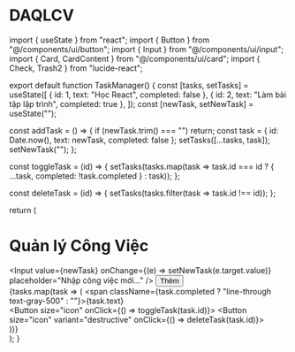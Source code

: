 # DAQLCV
import { useState } from "react";
import { Button } from "@/components/ui/button";
import { Input } from "@/components/ui/input";
import { Card, CardContent } from "@/components/ui/card";
import { Check, Trash2 } from "lucide-react";

export default function TaskManager() {
  const [tasks, setTasks] = useState([
    { id: 1, text: "Học React", completed: false },
    { id: 2, text: "Làm bài tập lập trình", completed: true },
  ]);
  const [newTask, setNewTask] = useState("");

  const addTask = () => {
    if (newTask.trim() === "") return;
    const task = { id: Date.now(), text: newTask, completed: false };
    setTasks([...tasks, task]);
    setNewTask("");
  };

  const toggleTask = (id) => {
    setTasks(tasks.map(task => task.id === id ? { ...task, completed: !task.completed } : task));
  };

  const deleteTask = (id) => {
    setTasks(tasks.filter(task => task.id !== id));
  };

  return (
    <div className="max-w-lg mx-auto p-4">
      <h1 className="text-2xl font-bold mb-4">Quản lý Công Việc</h1>
      <div className="flex gap-2 mb-4">
        <Input value={newTask} onChange={(e) => setNewTask(e.target.value)} placeholder="Nhập công việc mới..." />
        <Button onClick={addTask}>Thêm</Button>
      </div>
      <div className="space-y-2">
        {tasks.map(task => (
          <Card key={task.id} className="p-2 flex items-center justify-between">
            <span className={task.completed ? "line-through text-gray-500" : ""}>{task.text}</span>
            <div className="flex gap-2">
              <Button size="icon" onClick={() => toggleTask(task.id)}>
                <Check className="w-4 h-4 text-green-500" />
              </Button>
              <Button size="icon" variant="destructive" onClick={() => deleteTask(task.id)}>
                <Trash2 className="w-4 h-4 text-red-500" />
              </Button>
            </div>
          </Card>
        ))}
      </div>
    </div>
  );
}
